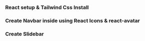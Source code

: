 ### React setup & Tailwind Css Install
### Create Navbar inside using React Icons & react-avatar
### Create Slidebar 
